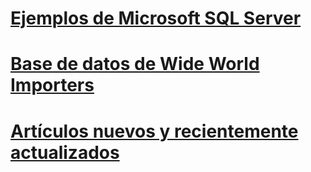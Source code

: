 # [Ejemplos de Microsoft SQL Server](microsoft-sql-server-samples.md)
# [Base de datos de Wide World Importers](../sample/world-wide-importers/overview.md)
# [Artículos nuevos y recientemente actualizados](new-updated-sample.md)
